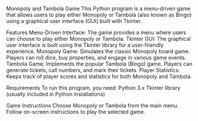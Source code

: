 Monopoly and Tambola Game
This Python program is a menu-driven game that allows users to play either Monopoly or Tambola (also known as Bingo) using a graphical user interface (GUI) built with Tkinter.

Features
Menu-Driven Interface: The game provides a menu where users can choose to play either Monopoly or Tambola.
Tkinter GUI: The graphical user interface is built using the Tkinter library for a user-friendly experience.
Monopoly Game:
Simulates the classic Monopoly board game.
Players can roll dice, buy properties, and engage in various game events.
Tambola Game:
Implements the popular Tambola (Bingo) game.
Players can generate tickets, call numbers, and mark their tickets.
Player Statistics:
Keeps track of player scores and statistics for both Monopoly and Tambola.

Requirements
To run this program, you need:
Python 3.x
Tkinter library (usually included in Python installations)

Game Instructions
Choose Monopoly or Tambola from the main menu.
Follow on-screen instructions to play the selected game.
